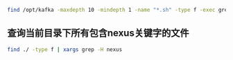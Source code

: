 ```sh
find /opt/kafka -maxdepth 10 -mindepth 1 -name "*.sh" -type f -exec grep -iH "Xmx1G" {} \;
```

## 查询当前目录下所有包含nexus关键字的文件

```sh
find ./ -type f | xargs grep -H nexus
```

